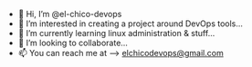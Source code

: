 - 👋 Hi, I’m @el-chico-devops
- 👀 I’m interested in creating a project around DevOps tools...
- 🌱 I’m currently learning linux administration & stuff...
- 💞️ I’m looking to collaborate...
- 📫 You can reach me at --> elchicodevops@gmail.com

<!---
el-chico-devops/el-chico-devops is a ✨ special ✨ repository because its `README.md` (this file) appears on your GitHub profile.
You can click the Preview link to take a look at your changes.
--->
